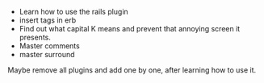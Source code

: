 - Learn how to use the rails plugin
- insert tags in erb
- Find out what capital K means and prevent that annoying screen it presents.
- Master comments
- master surround


Maybe remove all plugins and add one by one, after learning how to use it.
